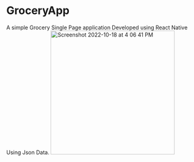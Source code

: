 # GroceryApp
A simple Grocery Single Page application Developed using React Native Using Json Data.
<img width="325" alt="Screenshot 2022-10-18 at 4 06 41 PM" src="https://user-images.githubusercontent.com/55148916/219950453-cdb2902a-fb11-4a86-9ffc-71c7b9ff389b.png">
